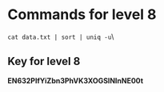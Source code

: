 # Commands for level 8
```cat data.txt | sort | uniq -u```\
## Key for level 8
**EN632PlfYiZbn3PhVK3XOGSlNInNE00t**
